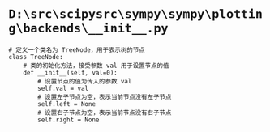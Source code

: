 # `D:\src\scipysrc\sympy\sympy\plotting\backends\__init__.py`

```
# 定义一个类名为 TreeNode，用于表示树的节点
class TreeNode:
    # 类的初始化方法，接受参数 val 用于设置节点的值
    def __init__(self, val=0):
        # 设置节点的值为传入的参数 val
        self.val = val
        # 设置左子节点为空，表示当前节点没有左子节点
        self.left = None
        # 设置右子节点为空，表示当前节点没有右子节点
        self.right = None
```